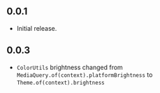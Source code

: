 ## 0.0.1
* Initial release.

## 0.0.3
* `ColorUtils` brightness changed from `MediaQuery.of(context).platformBrightness` to `Theme.of(context).brightness`


